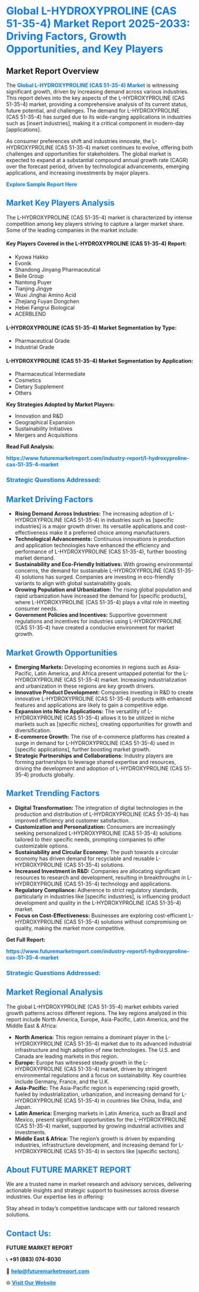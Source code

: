 <h1 style="color: #007BFF;">Global L-HYDROXYPROLINE (CAS 51-35-4) Market Report 2025-2033: Driving Factors, Growth Opportunities, and Key Players</h1>

<section id="overview">
<h2>Market Report Overview</h2>
<p>The <a href="https://www.futuremarketreport.com/industry-report/l-hydroxyproline-cas-51-35-4-market" style="color: #007BFF; text-decoration: none;"><strong>Global L-HYDROXYPROLINE (CAS 51-35-4) Market</strong></a> is witnessing significant growth, driven by increasing demand across various industries. This report delves into the key aspects of the L-HYDROXYPROLINE (CAS 51-35-4) market, providing a comprehensive analysis of its current status, future potential, and challenges. The demand for L-HYDROXYPROLINE (CAS 51-35-4) has surged due to its wide-ranging applications in industries such as [insert industries], making it a critical component in modern-day [applications].</p>
<p>As consumer preferences shift and industries innovate, the L-HYDROXYPROLINE (CAS 51-35-4) market continues to evolve, offering both challenges and opportunities for stakeholders. The global market is expected to expand at a substantial compound annual growth rate (CAGR) over the forecast period, driven by technological advancements, emerging applications, and increasing investments by major players.</p>
</section>

<section id="overview">
<p><a href="https://www.futuremarketreport.com/request-sample/reportId=27105" style="color: #007BFF; text-decoration: none;"><strong>Explore Sample Report Here</strong></a></p>
</section>

<section id="key-players">
<h2 style="color: #007BFF;">Market Key Players Analysis</h2>
<p>The L-HYDROXYPROLINE (CAS 51-35-4) market is characterized by intense competition among key players striving to capture a larger market share. Some of the leading companies in the market include:</p>
<h4>Key Players Covered in the L-HYDROXYPROLINE (CAS 51-35-4) Report:</h4>
<ul><li>Kyowa Hakko</li><li>Evonik</li><li>Shandong Jinyang Pharmaceutical</li><li>Beile Group</li><li>Nantong Puyer</li><li>Tianjing Jingye</li><li>Wuxi Jinghai Amino Acid</li><li>Zhejiang Fuyan Dongchen</li><li>Hebei Fangrui Biological</li><li>ACERBLEND</li></ul>
<h4>L-HYDROXYPROLINE (CAS 51-35-4) Market Segmentation by Type:</h4>
<ul><li>Pharmaceutical Grade</li><li>Industrial Grade</li></ul>

<h4>L-HYDROXYPROLINE (CAS 51-35-4) Market Segmentation by Application:</h4>
<ul><li>Pharmaceutical Intermediate</li><li>Cosmetics</li><li>Dietary Supplement</li><li>Others</li></ul>
<p><strong>Key Strategies Adopted by Market Players:</strong></p>
<ul>
<li>Innovation and R&D</li>
<li>Geographical Expansion</li>
<li>Sustainability Initiatives</li>
<li>Mergers and Acquisitions</li>
</ul>
</section>

<section>
<p><strong>Read Full Analysis: </strong></p><a href="https://www.futuremarketreport.com/industry-report/l-hydroxyproline-cas-51-35-4-market" style="color: #007BFF; text-decoration: none;"><strong>https://www.futuremarketreport.com/industry-report/l-hydroxyproline-cas-51-35-4-market</strong></a>
<h3 style="color: #007BFF;">Strategic Questions Addressed:</h3>
</section>

<section id="driving-factors">
<h2 style="color: #007BFF;">Market Driving Factors</h2>
<ul>
<li><strong>Rising Demand Across Industries:</strong> The increasing adoption of L-HYDROXYPROLINE (CAS 51-35-4) in industries such as [specific industries] is a major growth driver. Its versatile applications and cost-effectiveness make it a preferred choice among manufacturers.</li>
<li><strong>Technological Advancements:</strong> Continuous innovations in production and application technologies have enhanced the efficiency and performance of L-HYDROXYPROLINE (CAS 51-35-4), further boosting market demand.</li>
<li><strong>Sustainability and Eco-Friendly Initiatives:</strong> With growing environmental concerns, the demand for sustainable L-HYDROXYPROLINE (CAS 51-35-4) solutions has surged. Companies are investing in eco-friendly variants to align with global sustainability goals.</li>
<li><strong>Growing Population and Urbanization:</strong> The rising global population and rapid urbanization have increased the demand for [specific products], where L-HYDROXYPROLINE (CAS 51-35-4) plays a vital role in meeting consumer needs.</li>
<li><strong>Government Policies and Incentives:</strong> Supportive government regulations and incentives for industries using L-HYDROXYPROLINE (CAS 51-35-4) have created a conducive environment for market growth.</li>
</ul>
</section>

<section id="growth-opportunities">
<h2 style="color: #007BFF;">Market Growth Opportunities</h2>
<ul>
<li><strong>Emerging Markets:</strong> Developing economies in regions such as Asia-Pacific, Latin America, and Africa present untapped potential for the L-HYDROXYPROLINE (CAS 51-35-4) market. Increasing industrialization and urbanization in these regions are key growth drivers.</li>
<li><strong>Innovative Product Development:</strong> Companies investing in R&D to create innovative L-HYDROXYPROLINE (CAS 51-35-4) products with enhanced features and applications are likely to gain a competitive edge.</li>
<li><strong>Expansion into Niche Applications:</strong> The versatility of L-HYDROXYPROLINE (CAS 51-35-4) allows it to be utilized in niche markets such as [specific niches], creating opportunities for growth and diversification.</li>
<li><strong>E-commerce Growth:</strong> The rise of e-commerce platforms has created a surge in demand for L-HYDROXYPROLINE (CAS 51-35-4) used in [specific applications], further boosting market growth.</li>
<li><strong>Strategic Partnerships and Collaborations:</strong> Industry players are forming partnerships to leverage shared expertise and resources, driving the development and adoption of L-HYDROXYPROLINE (CAS 51-35-4) products globally.</li>
</ul>
</section>

<section id="trending-factors">
<h2 style="color: #007BFF;">Market Trending Factors</h2>
<ul>
<li><strong>Digital Transformation:</strong> The integration of digital technologies in the production and distribution of L-HYDROXYPROLINE (CAS 51-35-4) has improved efficiency and customer satisfaction.</li>
<li><strong>Customization and Personalization:</strong> Consumers are increasingly seeking personalized L-HYDROXYPROLINE (CAS 51-35-4) solutions tailored to their specific needs, prompting companies to offer customizable options.</li>
<li><strong>Sustainability and Circular Economy:</strong> The push towards a circular economy has driven demand for recyclable and reusable L-HYDROXYPROLINE (CAS 51-35-4) solutions.</li>
<li><strong>Increased Investment in R&D:</strong> Companies are allocating significant resources to research and development, resulting in breakthroughs in L-HYDROXYPROLINE (CAS 51-35-4) technology and applications.</li>
<li><strong>Regulatory Compliance:</strong> Adherence to strict regulatory standards, particularly in industries like [specific industries], is influencing product development and quality in the L-HYDROXYPROLINE (CAS 51-35-4) market.</li>
<li><strong>Focus on Cost-Effectiveness:</strong> Businesses are exploring cost-efficient L-HYDROXYPROLINE (CAS 51-35-4) solutions without compromising on quality, making the market more competitive.</li>
</ul>
</section>

<section>
<p><strong>Get Full Report: </strong></p><a href="https://www.futuremarketreport.com/industry-report/l-hydroxyproline-cas-51-35-4-market" style="color: #007BFF; text-decoration: none;"><strong>https://www.futuremarketreport.com/industry-report/l-hydroxyproline-cas-51-35-4-market</strong></a>
<h3 style="color: #007BFF;">Strategic Questions Addressed:</h3>
</section>


<section id="regional-analysis">
<h2 style="color: #007BFF;">Market Regional Analysis</h2>
<p>The global L-HYDROXYPROLINE (CAS 51-35-4) market exhibits varied growth patterns across different regions. The key regions analyzed in this report include North America, Europe, Asia-Pacific, Latin America, and the Middle East & Africa:</p>
<ul>
<li><strong>North America:</strong> This region remains a dominant player in the L-HYDROXYPROLINE (CAS 51-35-4) market due to its advanced industrial infrastructure and high adoption of new technologies. The U.S. and Canada are leading markets in this region.</li>
<li><strong>Europe:</strong> Europe has witnessed steady growth in the L-HYDROXYPROLINE (CAS 51-35-4) market, driven by stringent environmental regulations and a focus on sustainability. Key countries include Germany, France, and the U.K.</li>
<li><strong>Asia-Pacific:</strong> The Asia-Pacific region is experiencing rapid growth, fueled by industrialization, urbanization, and increasing demand for L-HYDROXYPROLINE (CAS 51-35-4) in countries like China, India, and Japan.</li>
<li><strong>Latin America:</strong> Emerging markets in Latin America, such as Brazil and Mexico, present significant opportunities for the L-HYDROXYPROLINE (CAS 51-35-4) market, supported by growing industrial activities and investments.</li>
<li><strong>Middle East & Africa:</strong> The region’s growth is driven by expanding industries, infrastructure development, and increasing demand for L-HYDROXYPROLINE (CAS 51-35-4) in sectors like [specific sectors].</li>
</ul>
</section>

<footer>
<h2 style="color: #007BFF;">About FUTURE MARKET REPORT</h2>
<p>We are a trusted name in market research and advisory services, delivering actionable insights and strategic support to businesses across diverse industries. Our expertise lies in offering:</p>

<p>Stay ahead in today’s competitive landscape with our tailored research solutions.</p>

<h2 style="color: #007BFF;">Contact Us:</h2>
<p><strong>FUTURE MARKET REPORT</strong></p>
<p>📞 <strong>+91 (883) 074-8030</strong></p>
<p>📧 <strong><a href="mailto:help@futuremarketreport.com" style="color: #007BFF;">help@futuremarketreport.com</a></strong></p>
<p>🌐 <strong><a href="https://www.futuremarketreport.com/" style="color: #007BFF;">Visit Our Website</a></strong></p>
</footer>